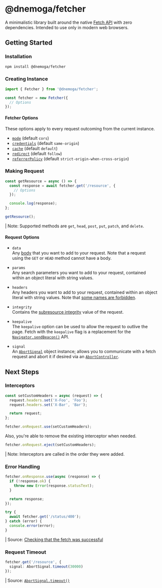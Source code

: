 # @dnemoga/fetcher
A minimalistic library built around the native [Fetch API](https://developer.mozilla.org/en-US/docs/Web/API/Fetch_API) with zero dependencies. Intended to use only in modern web browsers.

## Getting Started
### Installation
```sh
npm install @dnemoga/fetcher
```

### Creating Instance
```ts
import { Fetcher } from '@dnemoga/fetcher';

const fetcher = new Fetcher({
  // Options
});
```

#### Fetcher Options
These options apply to every request outcoming from the current instance.
- [`mode`](https://developer.mozilla.org/en-US/docs/Web/API/Request/mode) (default `cors`)
- [`credentials`](https://developer.mozilla.org/en-US/docs/Web/API/Request/credentials) (default `same-origin`)
- [`cache`](https://developer.mozilla.org/en-US/docs/Web/API/Request/cache) (default `default`)
- [`redirect`](https://developer.mozilla.org/en-US/docs/Web/API/Request/redirect) (default `follow`)
- [`referrerPolicy`](https://developer.mozilla.org/en-US/docs/Web/API/Request/referrerPolicy) (default `strict-origin-when-cross-origin`)

### Making Request
```ts
const getResource = async () => {
  const response = await fetcher.get('/resource', {
    // Options
  });

  console.log(response);
};

getResource();
```

| Note: Supported methods are `get`, `head`, `post`, `put`, `patch`, and `delete`.

#### Request Options
- `data`\
Any [body](https://developer.mozilla.org/en-US/docs/Web/API/Fetch_API/Using_Fetch#body) that you want to add to your request. Note that a request using the `GET` or `HEAD` method cannot have a body.

- `params`\
Any search parameters you want to add to your request, contained within an object literal with string values.

- `headers`\
Any headers you want to add to your request, contained within an object literal with string values. Note that [some names are forbidden](https://developer.mozilla.org/en-US/docs/Glossary/Forbidden_header_name).

- `integrity`\
Contains the [subresource integrity](https://developer.mozilla.org/en-US/docs/Web/Security/Subresource_Integrity) value of the request.

- `keepalive`\
The `keepalive` option can be used to allow the request to outlive the page. Fetch with the `keepalive` flag is a replacement for the [`Navigator.sendBeacon()`](https://developer.mozilla.org/en-US/docs/Web/API/Navigator/sendBeacon) API.

- `signal`\
An [`AbortSignal`](https://developer.mozilla.org/en-US/docs/Web/API/AbortSignal) object instance; allows you to communicate with a fetch request and abort it if desired via an [`AbortController`](https://developer.mozilla.org/en-US/docs/Web/API/AbortController).

## Next Steps
### Interceptors
```ts
const setCustomHeaders = async (request) => {
  request.headers.set('X-Foo', 'Foo');
  request.headers.set('X-Bar', 'Bar');

  return request;
};

fetcher.onRequest.use(setCustomHeaders);
```

Also, you're able to remove the existing interceptor when needed.
```ts
fetcher.onRequest.eject(setCustomHeaders);
```

| Note: Interceptors are called in the order they were added.

### Error Handling
```ts
fetcher.onResponse.use(async (response) => {
  if (!response.ok) {
    throw new Error(response.statusText);
  }

  return response;
});

try {
  await fetcher.get('/status/400');
} catch (error) {
  console.error(error);
}
```

| Source: [Checking that the fetch was successful](https://developer.mozilla.org/en-US/docs/Web/API/Fetch_API/Using_Fetch#checking_that_the_fetch_was_successful)

### Request Timeout
```ts
fetcher.get('/resource', {
  signal: AbortSignal.timeout(30000)
});
```

| Source: [`AbortSignal.timeout()`](https://developer.mozilla.org/en-US/docs/Web/API/AbortSignal/timeout)
